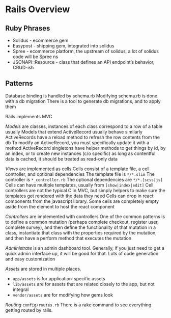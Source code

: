 # Rails Overview
## Ruby Phrases
* Solidus - ecommerce gem
* Easypost - shipping gem, integrated into solidus
* Spree - ecommerce platform, the upstream of solidus, a lot of solidus code will be Spree ns
* JSONAPI::Resource - class that defines an API endpoint’s behavior, CRUD-ish

## Patterns
Database binding is handled by schema.rb
Modifying schema.rb is done with a db migration
There is a tool to generate db migrations, and to apply them

Rails implements MVC

*Models* are classes, instances of each class correspond to a row of a table usually
Models that extend ActiveRecord usually behave similarly
ActiveRecords have a reload method to refresh the row contents from the db
To modify an ActiveRecord, you must specifically update it with a method
ActiveRecord singletons have helper methods to get things by id, by an index, or to create new instances
(c/o specific) as long as contentful data is cached, it should be treated as read-only data

*Views* are implemented as cells
Cells consist of a template file, a cell controller, and optional dependencies
The template file is `*/*.slim`
The controller is `*_controller.rb`
The optional dependencies are `*/*.[scss|js]`
Cells can have multiple templates, usually from `[show|index|edit]`
Cell controllers are not the typical C in MVC, but simply helpers to make sure the templates get rendered with the data they need
Cells can drop in react components from the javascript library. Some cells are completely empty aside from the element to host the react component

*Controllers* are implemented with controllers
One of the common patterns is to define a common mutation (perhaps complete checkout, register user, complete survey), and then define the functionality of that mutation in a class, instantiate that class with the properties required by the mutation, and then have a perform method that executes the mutation

*Administrate* is an admin dashboard tool.
Generally, if you just need to get a quick admin interface up, it will be good for that. Lots of code generation and easy customization

*Assets* are stored in multiple places.
* `app/assets` is for application-specific assets
* `lib/assets` are for assets that are related closely to the app, but not integral
* `vendor/assets` are for modifying how gems look

*Routing*
`config/routes.rb`
There is a rake command to see everything getting routed by rails.
